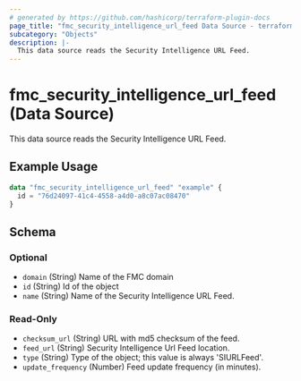 ```yaml
---
# generated by https://github.com/hashicorp/terraform-plugin-docs
page_title: "fmc_security_intelligence_url_feed Data Source - terraform-provider-fmc"
subcategory: "Objects"
description: |-
  This data source reads the Security Intelligence URL Feed.
---
```


# fmc_security_intelligence_url_feed (Data Source)

This data source reads the Security Intelligence URL Feed.

## Example Usage

```terraform
data "fmc_security_intelligence_url_feed" "example" {
  id = "76d24097-41c4-4558-a4d0-a8c07ac08470"
}
```

<!-- schema generated by tfplugindocs -->
## Schema

### Optional

- `domain` (String) Name of the FMC domain
- `id` (String) Id of the object
- `name` (String) Name of the Security Intelligence URL Feed.

### Read-Only

- `checksum_url` (String) URL with md5 checksum of the feed.
- `feed_url` (String) Security Intelligence Url Feed location.
- `type` (String) Type of the object; this value is always 'SIURLFeed'.
- `update_frequency` (Number) Feed update frequency (in minutes).
